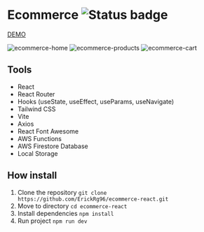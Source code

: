 # Ecommerce ![Status badge](https://img.shields.io/badge/status-finish-green)

[DEMO](https://ecommerce-react-vite.netlify.app/)

![ecommerce-home](https://i.imgur.com/xfXi7VM.png)
![ecommerce-products](https://i.imgur.com/Pni13zF.png)
![ecommerce-cart](https://i.imgur.com/7Atkju0.png)

## Tools

-   React
-   React Router
-   Hooks (useState, useEffect, useParams, useNavigate)
-   Tailwind CSS
-   Vite
-   Axios
-   React Font Awesome
-   AWS Functions
-   AWS Firestore Database
-   Local Storage

## How install

1. Clone the repository `git clone https://github.com/ErickRg96/ecommerce-react.git`
2. Move to directory `cd ecommerce-react`
3. Install dependencies `npm install`
4. Run project `npm run dev`
